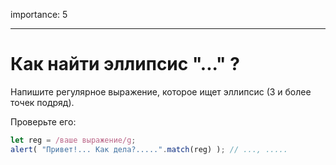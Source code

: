 importance: 5

---

#  Как найти эллипсис "..." ?

Напишите регулярное выражение, которое ищет эллипсис (3 и более точек подряд).

Проверьте его:

```js
let reg = /ваше выражение/g;
alert( "Привет!... Как дела?.....".match(reg) ); // ..., .....
```

